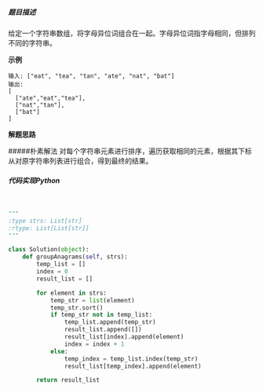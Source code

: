 ##### 题目描述
给定一个字符串数组，将字母异位词组合在一起。字母异位词指字母相同，但排列不同的字符串。
 

**示例**

```
输入: ["eat", "tea", "tan", "ate", "nat", "bat"]
输出:
[
  ["ate","eat","tea"],
  ["nat","tan"],
  ["bat"]
]
```

**解题思路**

#####朴素解法
对每个字符串元素进行排序，遍历获取相同的元素，根据其下标从对原字符串列表进行组合，得到最终的结果。



##### 代码实现Python

```Python


"""
:type strs: List[str]
:rtype: List[List[str]]
"""

class Solution(object):
    def groupAnagrams(self, strs):
        temp_list = []
        index = 0
        result_list = []

        for element in strs:
            temp_str = list(element)
            temp_str.sort()
            if temp_str not in temp_list:
                temp_list.append(temp_str)
                result_list.append([])
                result_list[index].append(element)
                index = index + 1
            else:
                temp_index = temp_list.index(temp_str)
                result_list[temp_index].append(element)

        return result_list

```





